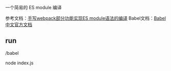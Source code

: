 一个简易的 ES module 编译

参考文档：[手写webpack部分功能实现ES module语法的编译](https://blog.csdn.net/zemprogram/article/details/105985747)
Babel文档：[Babel 中文官方文档](https://babel.docschina.org/docs/en/6.26.3/babel-core/)

## run
/babel

node index.js